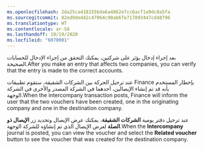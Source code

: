 ```yaml
---
ms.openlocfilehash: 2da25ca418155bda6a4862e7cc6acf1a9dc8a5fa
ms.sourcegitcommit: 82ed9ded42c47064c90ab6fe717893447cd48796
ms.translationtype: HT
ms.contentlocale: ar-SA
ms.lasthandoff: 10/19/2020
ms.locfileid: "6070901"
---
```

<span data-ttu-id="92759-101">بعد إجراء إدخال يؤثر على شركتين، يمكنك التحقق من إجراء الإدخال للحسابات الصحيحة.</span><span class="sxs-lookup"><span data-stu-id="92759-101">After you make an entry that affects two companies, you can verify that the entry is made to the correct accounts.</span></span> 
 
<span data-ttu-id="92759-102">عند ترحيل الحركة بين الشركات الشقيقة، ستقوم تطبيقات Finance بإخطار المستخدم بأنه قد تم إنشاء الإيصالين، أحدهما في الشركة المصدر والأخرى في الشركة الوجهة.</span><span class="sxs-lookup"><span data-stu-id="92759-102">When the intercompany transaction posts, Finance will inform the user that the two vouchers have been created, one in the originating company and one in the destination company.</span></span> 

<span data-ttu-id="92759-103">عند ترحيل دفتر يومية **الشركات الشقيقة**، يمكنك عرض الإيصال وتحديد زر **الإيصال ذو الصلة** لعرض الإيصال الذي تم إنشاؤه للشركة الوجهة.</span><span class="sxs-lookup"><span data-stu-id="92759-103">When the **Intercompany** journal is posted, you can view the voucher and select the **Related voucher** button to see the voucher that was created for the destination company.</span></span>


